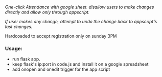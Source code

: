 _One-click Attendance with google sheet. disallow users to make changes directly and allow only through appscript._

_If user makes any change, attempt to undo the change back to appscript's last changes._

Hardcoaded to accept registration only on sunday 3PM

### Usage:
- run flask app.
- keep flask's ip:port in code.js and install it on a google spreadsheet
- add onopen and onedit trigger for the app script
